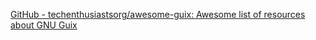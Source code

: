 
[GitHub - techenthusiastsorg/awesome-guix: Awesome list of resources about GNU Guix](https://github.com/techenthusiastsorg/awesome-guix)
